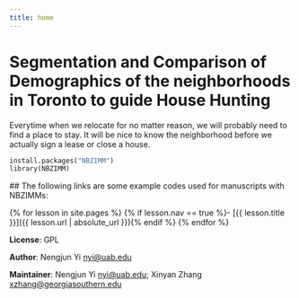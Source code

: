 ```yaml
---
title: home
---
```


# Segmentation and Comparison of Demographics of the neighborhoods in Toronto to guide House Hunting

Everytime when we relocate for no matter reason, we will probably need to find a place to stay. It will be nice to know the neighborhood before we actually sign a lease or close a house. 

```py
install.packages("NBZIMM")
library(NBZIMM)
```

<div class="toc" markdown="1">
## The following links are some example codes used for manuscripts with NBZIMMs:

{% for lesson in site.pages %}
{% if lesson.nav == true %}- [{{ lesson.title }}]({{ lesson.url | absolute_url }}){% endif %}
{% endfor %}
</div>



**License**: GPL

**Author**: Nengjun Yi <nyi@uab.edu>

**Maintainer**: Nengjun Yi <nyi@uab.edu>; Xinyan Zhang <xzhang@georgiasouthern.edu>


